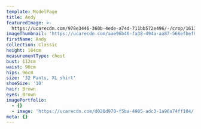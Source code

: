 ```yaml
---
template: ModelPage
title: Andy
featuredImage: >-
  https://ucarecdn.com/978e3446-360b-4ede-a74d-711bb572e496/-/crop/1613x1839/19,128/-/preview/
imageThumbnail: 'https://ucarecdn.com/aae96b46-fa38-494a-aa87-566efbef8b26/'
firstName: Andy
collection: Classic
height: 184cm
measurementType: chest
bust: 112cm
waist: 90cm
hips: 96cm
size: '32 Pants, XL shirt'
shoeSize: '10'
hair: Brown
eyes: Brown
imagePortfolio:
  - {}
  - image: 'https://ucarecdn.com/d020d970-f5ba-4905-adc3-1a96a74ff104/'
meta: {}
---
```



